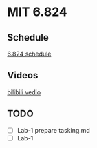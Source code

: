 # MIT 6.824
## Schedule

[6.824 schedule](https://pdos.csail.mit.edu/6.824/schedule.html)

## Videos 
[bilibili vedio](https://www.bilibili.com/video/av91748150)

## TODO
-  [ ]  Lab-1 prepare tasking.md
-  [ ]  Lab-1 